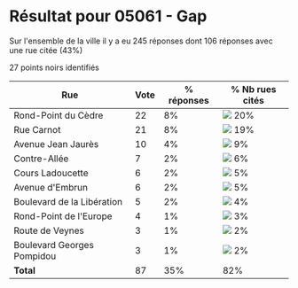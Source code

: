 # Résultat pour 05061 - Gap

Sur l'ensemble de la ville il y a eu 245 réponses dont 106 réponses avec une rue citée (43%)

27 points noirs identifiés

| Rue | Vote | % réponses | % Nb rues cités|
|-----|------|------------|----------------|
| Rond-Point du Cèdre | 22 | 8% | <img src="../../img/bar_20.gif" />&nbsp;20%|
| Rue Carnot | 21 | 8% | <img src="../../img/bar_19.gif" />&nbsp;19%|
| Avenue Jean Jaurès | 10 | 4% | <img src="../../img/bar_9.gif" />&nbsp;9%|
| Contre-Allée | 7 | 2% | <img src="../../img/bar_6.gif" />&nbsp;6%|
| Cours Ladoucette | 6 | 2% | <img src="../../img/bar_5.gif" />&nbsp;5%|
| Avenue d'Embrun | 6 | 2% | <img src="../../img/bar_5.gif" />&nbsp;5%|
| Boulevard de la Libération | 5 | 2% | <img src="../../img/bar_4.gif" />&nbsp;4%|
| Rond-Point de l'Europe | 4 | 1% | <img src="../../img/bar_3.gif" />&nbsp;3%|
| Route de Veynes | 3 | 1% | <img src="../../img/bar_2.gif" />&nbsp;2%|
| Boulevard Georges Pompidou | 3 | 1% | <img src="../../img/bar_2.gif" />&nbsp;2%|
| **Total** | 87 | 35% | 82%|
